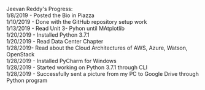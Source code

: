Jeevan Reddy's Progress: \
1/8/2019 - Posted the Bio in Piazza\
1/10/2019 - Done with the GitHub repository setup work \
1/13/2019 - Read Unit 3- Pyhon until MAtplotlib \
1/20/2019 - Installed Python 3.7.1 \
1/20/2019 - Read Data Center Chapter \
1/28/2019- Read about the Cloud Architectures of AWS, Azure, Watson, OpenStack \
1/28/2019 - Installed PyCharm for Windows \
1/28/2019 - Started working on Python 3.7.1 through CLI \
1/28/2019 - Successfully sent a picture from my PC to Google Drive through Python program 
